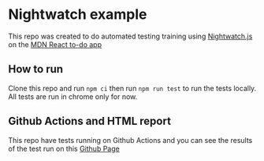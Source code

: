 # Nightwatch example

This repo was created to do automated testing training using [Nightwatch.js](https://nightwatchjs.org/)
on the [MDN React to-do app](https://mdn.github.io/todo-react/)

## How to run

Clone this repo and run `npm ci` then run `npm run test` to run the tests locally.
All tests are run in chrome only for now.

## Github Actions and HTML report

This repo have tests running on Github Actions and you can see the results of the test run on this [Github Page](https://gutoslv.github.io/nightwatch-example/)

